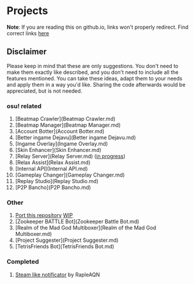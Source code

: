 # Projects
**Note**: If you are reading this on github.io, links won't properly redirect. Find correct links [here](https://github.com/The-Aquila-Network-Community/Project-Suggestions/README.md)
## Disclaimer
Please keep in mind that these are only suggestions. You don't need to make them exactly like described,
and you don't need to include all the features mentioned.
You can take these ideas, adapt them to your needs and apply them in a way you'd like.
Sharing the code afterwards would be appreciated, but is not needed.

### osu! related
1. [Beatmap Crawler](Beatmap Crawler.md)
1. [Beatmap Manager](Beatmap Manager.md)
1. [Account Botter](Account Botter.md)
1. [Better ingame Dejavu](Better ingame Dejavu.md)
1. [Ingame Overlay](Ingame Overlay.md)
1. [Skin Enhancer](Skin Enhancer.md)
1. [Relay Server](Relay Server.md) ([in progress](https://github.com/The-Aquila-Network-Community/osu-relay-server))
2. [Relax Assist](Relax Assist.md)
3. [Internal API](Internal API.md)
3. [Gameplay Changer](Gameplay Changer.md)
4. [Replay Studio](Replay Studio.md)
4. [P2P Bancho](P2P Bancho.md)

### Other
1. [Port this repository](https://guides.github.com/features/pages/) [WIP](http://the-aquila-network-community.github.io)
1. [Zookeeper BATTLE Bot](Zookeeper Battle Bot.md)
2. [Realm of the Mad God Multiboxer](Realm of the Mad God Multiboxer.md)
3. [Project Suggester](Project Suggester.md)
4. [TetrisFriends Bot](TetrisFriends Bot.md)

### Completed
1. [Steam like notificator](https://github.com/The-Aquila-Network-Community/Steam-like-notificator) by RapleAQN
